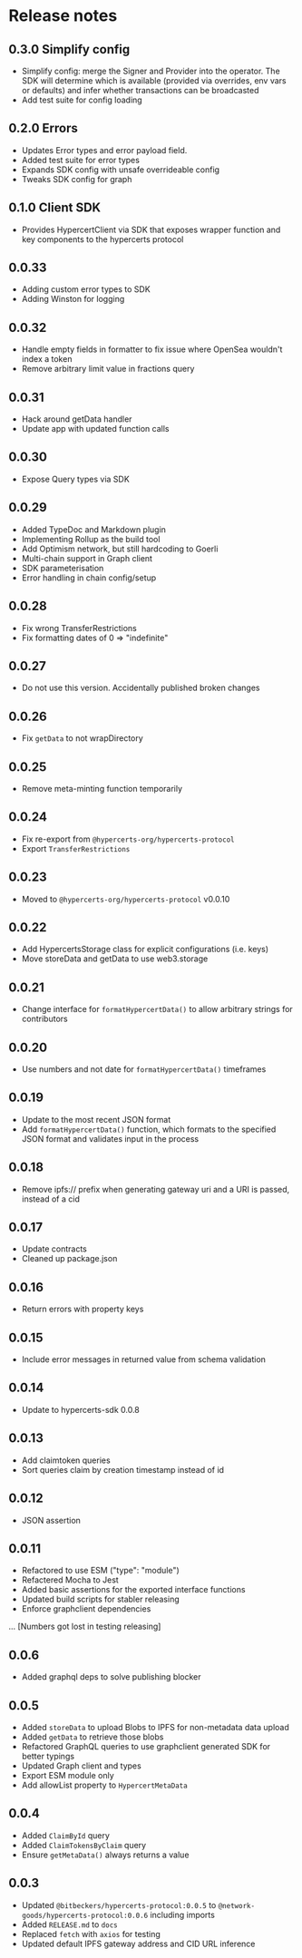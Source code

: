 # Release notes

## 0.3.0 Simplify config

- Simplify config: merge the Signer and Provider into the operator. The SDK will determine which is available (provided
  via overrides, env vars or defaults) and infer whether transactions can be broadcasted
- Add test suite for config loading

## 0.2.0 Errors

- Updates Error types and error payload field.
- Added test suite for error types
- Expands SDK config with unsafe overrideable config
- Tweaks SDK config for graph

## 0.1.0 Client SDK

- Provides HypercertClient via SDK that exposes wrapper function and key components to the hypercerts protocol

## 0.0.33

- Adding custom error types to SDK
- Adding Winston for logging

## 0.0.32

- Handle empty fields in formatter to fix issue where OpenSea wouldn't index a token
- Remove arbitrary limit value in fractions query

## 0.0.31

- Hack around getData handler
- Update app with updated function calls

## 0.0.30

- Expose Query types via SDK

## 0.0.29

- Added TypeDoc and Markdown plugin
- Implementing Rollup as the build tool
- Add Optimism network, but still hardcoding to Goerli
- Multi-chain support in Graph client
- SDK parameterisation
- Error handling in chain config/setup

## 0.0.28

- Fix wrong TransferRestrictions
- Fix formatting dates of 0 => "indefinite"

## 0.0.27

- Do not use this version. Accidentally published broken changes

## 0.0.26

- Fix `getData` to not wrapDirectory

## 0.0.25

- Remove meta-minting function temporarily

## 0.0.24

- Fix re-export from `@hypercerts-org/hypercerts-protocol`
- Export `TransferRestrictions`

## 0.0.23

- Moved to `@hypercerts-org/hypercerts-protocol` v0.0.10

## 0.0.22

- Add HypercertsStorage class for explicit configurations (i.e. keys)
- Move storeData and getData to use web3.storage

## 0.0.21

- Change interface for `formatHypercertData()` to allow arbitrary strings for contributors

## 0.0.20

- Use numbers and not date for `formatHypercertData()` timeframes

## 0.0.19

- Update to the most recent JSON format
- Add `formatHypercertData()` function, which formats to the specified JSON format and validates input in the process

## 0.0.18

- Remove ipfs:// prefix when generating gateway uri and a URI is passed, instead of a cid

## 0.0.17

- Update contracts
- Cleaned up package.json

## 0.0.16

- Return errors with property keys

## 0.0.15

- Include error messages in returned value from schema validation

## 0.0.14

- Update to hypercerts-sdk 0.0.8

## 0.0.13

- Add claimtoken queries
- Sort queries claim by creation timestamp instead of id

## 0.0.12

- JSON assertion

## 0.0.11

- Refactored to use ESM ("type": "module")
- Refactered Mocha to Jest
- Added basic assertions for the exported interface functions
- Updated build scripts for stabler releasing
- Enforce graphclient dependencies

... [Numbers got lost in testing releasing]

## 0.0.6

- Added graphql deps to solve publishing blocker

## 0.0.5

- Added `storeData` to upload Blobs to IPFS for non-metadata data upload
- Added `getData` to retrieve those blobs
- Refactored GraphQL queries to use graphclient generated SDK for better typings
- Updated Graph client and types
- Export ESM module only
- Add allowList property to `HypercertMetaData`

## 0.0.4

- Added `ClaimById` query
- Added `ClaimTokensByClaim` query
- Ensure `getMetaData()` always returns a value

## 0.0.3

- Updated `@bitbeckers/hypercerts-protocol:0.0.5` to `@network-goods/hypercerts-protocol:0.0.6` including imports
- Added `RELEASE.md` to `docs`
- Replaced `fetch` with `axios` for testing
- Updated default IPFS gateway address and CID URL inference
